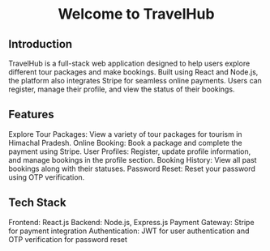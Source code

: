 <h1 align="center">Welcome to TravelHub </h1>

 ## Introduction
TravelHub is a full-stack web application designed to help users explore different tour packages and make bookings. Built using React and Node.js, the platform also integrates Stripe for seamless online payments. Users can register, manage their profile, and view the status of their bookings.

 ## Features
Explore Tour Packages: View a variety of tour packages for tourism in Himachal Pradesh.
Online Booking: Book a package and complete the payment using Stripe.
User Profiles: Register, update profile information, and manage bookings in the profile section.
Booking History: View all past bookings along with their statuses.
Password Reset: Reset your password using OTP verification.

## Tech Stack
Frontend: React.js
Backend: Node.js, Express.js
Payment Gateway: Stripe for payment integration
Authentication: JWT for user authentication and OTP verification for password reset
